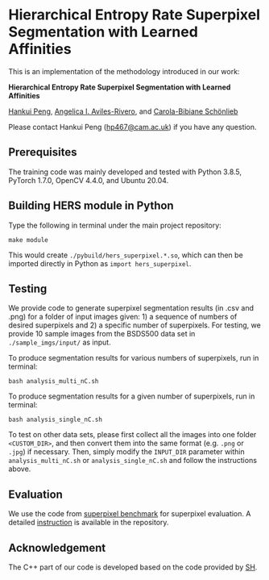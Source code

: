 # Hierarchical Entropy Rate Superpixel Segmentation with Learned Affinities

This is an implementation of the methodology introduced in our work:

**Hierarchical Entropy Rate Superpixel Segmentation with Learned Affinities**

[Hankui Peng](https://hankuipeng.github.io/), [Angelica I. Aviles-Rivero](https://angelicaiaviles.wordpress.com/), and [Carola-Bibiane Schönlieb](https://www.damtp.cam.ac.uk/user/cbs31/Home.html)

Please contact Hankui Peng (hp467@cam.ac.uk) if you have any question.


## Prerequisites
The training code was mainly developed and tested with Python 3.8.5, PyTorch 1.7.0, OpenCV 4.4.0, and Ubuntu 20.04.


## Building HERS module in Python
Type the following in terminal under the main project repository:
```
make module 
```
This would create ```./pybuild/hers_superpixel.*.so```, which can then be imported directly in Python as ```import hers_superpixel```.


## Testing
We provide code to generate superpixel segmentation results (in .csv and .png) for a folder of input images given: 1) a sequence of numbers of desired superpixels and 2) a specific number of superpixels. For testing, we provide 10 sample images from the BSDS500 data set in ```./sample_imgs/input/``` as input.

To produce segmentation results for various numbers of superpixels, run in terminal: 
```
bash analysis_multi_nC.sh
```

To produce segmentation results for a given number of superpixels, run in terminal: 
```
bash analysis_single_nC.sh
```

To test on other data sets,  please first collect all the images into one folder ```<CUSTOM_DIR>```, and then convert them into the same format (e.g. ```.png``` or ```.jpg```) if necessary. Then, simply modify the ```INPUT_DIR``` parameter within ```analysis_multi_nC.sh``` or ```analysis_single_nC.sh``` and follow the instructions above.


## Evaluation
We use the code from [superpixel benchmark](https://github.com/davidstutz/superpixel-benchmark) for superpixel evaluation. A detailed  [instruction](https://github.com/davidstutz/superpixel-benchmark/blob/master/docs/BUILDING.md) is available in the repository.

 
## Acknowledgement
The C++ part of our code is developed based on the code provided by [SH](https://github.com/semiquark1/boruvka-superpixel). 
